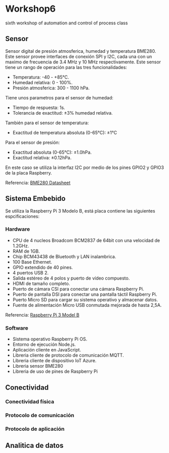 # Workshop6
sixth workshop of automation and control of process class

## Sensor

Sensor digital de presión atmosferica, humedad y temperatura BME280. Este sensor provee interfaces de conexión SPI y I2C, cada una con un maximo de frecuencia de 3.4 MHz y 10 MHz respectivamente. Este sensor tiene un rango de operación para las tres funcionalidades:

- Temperatura: -40 - +85°C.
- Humedad relativa: 0 - 100%.
- Presión atmosferica: 300 - 1100 hPa.

Tiene unos parametros para el sensor de humedad:

- Tiempo de respuesta: 1s.
- Tolerancia de exactitud: ±3% humedad relativa.

También para el sensor de temperatura:

- Exactitud de temperatura absoluta (0-65°C): ±1°C

Para el sensor de presión:

- Exactitud absoluta (0-65°C): ±1.0hPa.
- Exactitud relativa: ±0.12hPa.

En este caso se utiliza la interfaz I2C por medio de los pines GPIO2 y GPIO3 de la placa Raspberry. 

Referencia: [BME280 Datasheet](https://itbrainpower.net/downloadables/BST-BME280-DS002-1509607.pdf) 

## Sistema Embebido

Se utiliza la Raspberry Pi 3 Modelo B, está placa contiene las siguientes espcificaciones:

### Hardware

- CPU de 4 nucleos Broadcom BCM2837 de 64bit con una velocidad de 1.2GHz.
- RAM de 1GB.
- Chip BCM43438 de Bluetooth y LAN inalambrica.
- 100 Base Ethernet.
- GPIO extendido de 40 pines.
- 4 puertos USB 2.
- Salida estéreo de 4 polos y puerto de vídeo compuesto.
- HDMI de tamaño completo.
- Puerto de cámara CSI para conectar una cámara Raspberry Pi.
- Puerto de pantalla DSI para conectar una pantalla táctil Raspberry Pi.
- Puerto Micro SD para cargar su sistema operativo y almacenar datos.
- Fuente de alimentación Micro USB conmutada mejorada de hasta 2,5A.

Referencia: [Raspberry Pi 3 Model B](https://www.raspberrypi.com/products/raspberry-pi-3-model-b/)

### Software

- Sistema operativo Raspberry Pi OS.
- Entorno de ejecución Node.js.
- Aplicación cliente en JavaScript.
- Libreria cliente de protocolo de comunicación MQTT.
- Libreria cliente de dispositivo IoT Azure.
- Libreria sensor BME280
- Libreria de uso de pines de Raspberry Pi

## Conectividad

### Conectividad física

### Protocolo de comunicación

### Protocolo de aplicación

## Analitica de datos
